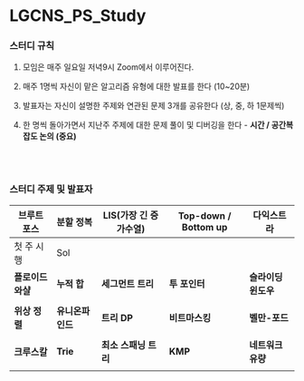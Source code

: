# LGCNS_PS_Study
### 스터디 규칙

1. 모임은 매주 일요일 저녁9시 Zoom에서 이루어진다.

2. 매주 1명씩 자신이 맡은 알고리즘 유형에 대한 발표를 한다 (10~20분)

3. 발표자는 자신이 설명한 주제와 연관된 문제 3개를 공유한다 (상, 중, 하 1문제씩)

4. 한 명씩 돌아가면서 지난주 주제에 대한 문제 풀이 및 디버깅을 한다 - **시간 / 공간복잡도 논의 (중요)**



<br/>

<br/>

### 스터디 주제 및 발표자

| 브루트 포스       | 분할 정복        | LIS(가장 긴 증가수열) | Top-down / Bottom up | 다익스트라          |
| ----------------- | ---------------- | --------------------- | -------------------- | ------------------- |
| 첫 주 시행        | Sol              |                       |                      |                     |
| **플로이드 와샬** | **누적 합**      | **세그먼트 트리**     | **투 포인터**        | **슬라이딩 윈도우** |
|                   |                  |                       |                      |                     |
| **위상 정렬**     | **유니온파인드** | **트리 DP**           | **비트마스킹**       | **벨만-포드**       |
|                   |                  |                       |                      |                     |
| **크루스칼**      | **Trie**         | **최소 스패닝 트리**  | **KMP**              | **네트워크 유량**   |
|                   |                  |                       |                      |                     |